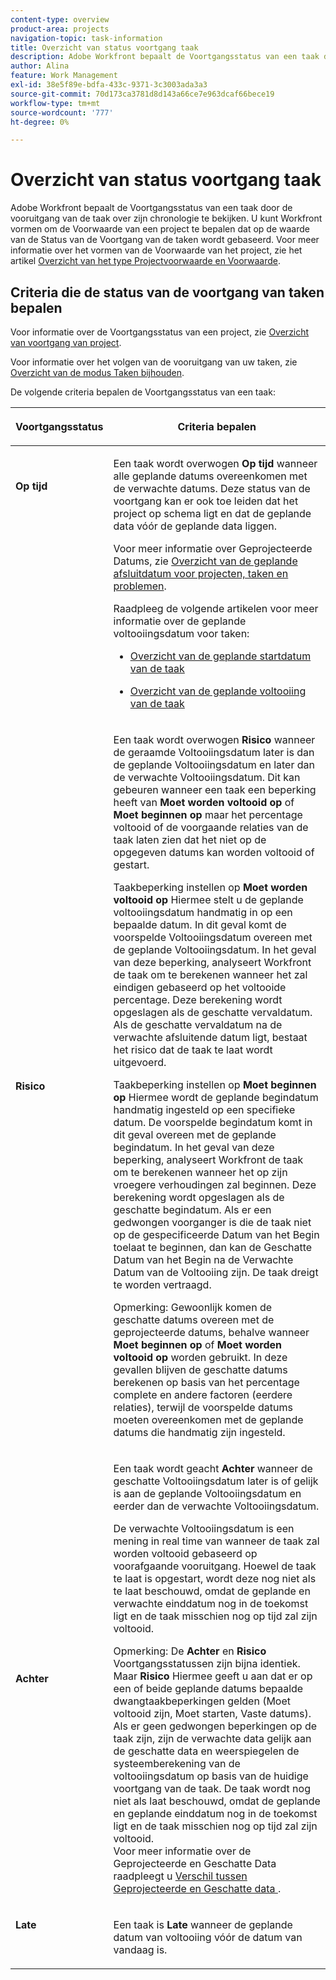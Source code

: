```yaml
---
content-type: overview
product-area: projects
navigation-topic: task-information
title: Overzicht van status voortgang taak
description: Adobe Workfront bepaalt de Voortgangsstatus van een taak door de vooruitgang van de taak over zijn chronologie te bekijken. U kunt Workfront vormen om de Voorwaarde van een project te bepalen dat op de waarde van de Status van de Voortgang van de taken wordt gebaseerd. Voor meer informatie over het vormen van de Voorwaarde van het project, zie het artikelOverzicht van het Type van de Voorwaarde en van de Voorwaarde van het Project.
author: Alina
feature: Work Management
exl-id: 38e5f89e-bdfa-433c-9371-3c3003ada3a3
source-git-commit: 70d173ca3781d8d143a66ce7e963dcaf66bece19
workflow-type: tm+mt
source-wordcount: '777'
ht-degree: 0%

---
```


# Overzicht van status voortgang taak

<!-- Audited: 1/2024 -->

Adobe Workfront bepaalt de Voortgangsstatus van een taak door de vooruitgang van de taak over zijn chronologie te bekijken. U kunt Workfront vormen om de Voorwaarde van een project te bepalen dat op de waarde van de Status van de Voortgang van de taken wordt gebaseerd. Voor meer informatie over het vormen van de Voorwaarde van het project, zie het artikel [Overzicht van het type Projectvoorwaarde en Voorwaarde](../../../manage-work/projects/manage-projects/project-condition-and-condition-type.md).

## Criteria die de status van de voortgang van taken bepalen

Voor informatie over de Voortgangsstatus van een project, zie [Overzicht van voortgang van project](../../../manage-work/projects/planning-a-project/project-progress-status.md).

Voor informatie over het volgen van de vooruitgang van uw taken, zie [Overzicht van de modus Taken bijhouden](../../../manage-work/tasks/task-information/task-tracking-mode.md).

De volgende criteria bepalen de Voortgangsstatus van een taak:

<table> 
 <col> 
 <col> 
 <thead> 
  <tr> 
   <th> <p><strong>Voortgangsstatus</strong> </p> </th> 
   <th> <p><strong>Criteria bepalen</strong> </p> </th> 
  </tr> 
 </thead> 
 <tbody> 
  <tr valign="top"> 
   <td scope="col"> <p> </p> <p><strong>Op tijd</strong> </p> </td> 
   <td scope="col"> <p>Een taak wordt overwogen <strong>Op tijd</strong> wanneer alle geplande datums overeenkomen met de verwachte datums. Deze status van de voortgang kan er ook toe leiden dat het project op schema ligt en dat de geplande data vóór de geplande data liggen.</p> <p>Voor meer informatie over Geprojecteerde Datums, zie <a href="../../../manage-work/projects/planning-a-project/project-projected-completion-date.md" class="MCXref xref">Overzicht van de geplande afsluitdatum voor projecten, taken en problemen</a>.</p> <p>Raadpleeg de volgende artikelen voor meer informatie over de geplande voltooiingsdatum voor taken:</p> 
    <ul> 
     <li> <p><a href="../../../manage-work/tasks/task-information/task-planned-start-date.md" class="MCXref xref">Overzicht van de geplande startdatum van de taak</a> </p> </li> 
     <li> <p><a href="../../../manage-work/tasks/task-information/task-planned-completion-date.md" class="MCXref xref">Overzicht van de geplande voltooiing van de taak</a> </p> </li> 
    </ul> </td> 
  </tr> 
  <tr> 
   <td><p></p> <p><strong>Risico</strong> </p> </td> 
   <td><p>Een taak wordt overwogen <strong>Risico</strong> wanneer de geraamde Voltooiingsdatum later is dan de geplande Voltooiingsdatum en later dan de verwachte Voltooiingsdatum. Dit kan gebeuren wanneer een taak een beperking heeft van <strong>Moet worden voltooid op</strong> of <strong>Moet beginnen op</strong> maar het percentage voltooid of de voorgaande relaties van de taak laten zien dat het niet op de opgegeven datums kan worden voltooid of gestart. </p><p> Taakbeperking instellen op <strong>Moet worden voltooid op</strong> Hiermee stelt u de geplande voltooiingsdatum handmatig in op een bepaalde datum. In dit geval komt de voorspelde Voltooiingsdatum overeen met de geplande Voltooiingsdatum. In het geval van deze beperking, analyseert Workfront de taak om te berekenen wanneer het zal eindigen gebaseerd op het voltooide percentage. Deze berekening wordt opgeslagen als de geschatte vervaldatum. Als de geschatte vervaldatum na de verwachte afsluitende datum ligt, bestaat het risico dat de taak te laat wordt uitgevoerd. </p> <p> Taakbeperking instellen op <strong>Moet beginnen op</strong> Hiermee wordt de geplande begindatum handmatig ingesteld op een specifieke datum. De voorspelde begindatum komt in dit geval overeen met de geplande begindatum. In het geval van deze beperking, analyseert Workfront de taak om te berekenen wanneer het op zijn vroegere verhoudingen zal beginnen. Deze berekening wordt opgeslagen als de geschatte begindatum. Als er een gedwongen voorganger is die de taak niet op de gespecificeerde Datum van het Begin toelaat te beginnen, dan kan de Geschatte Datum van het Begin na de Verwachte Datum van de Voltooiing zijn. De taak dreigt te worden vertraagd. </p> <p>Opmerking: Gewoonlijk komen de geschatte datums overeen met de geprojecteerde datums, behalve wanneer <strong>Moet beginnen op</strong> of <strong>Moet worden voltooid op</strong> worden gebruikt. In deze gevallen blijven de geschatte datums berekenen op basis van het percentage complete en andere factoren (eerdere relaties), terwijl de voorspelde datums moeten overeenkomen met de geplande datums die handmatig zijn ingesteld.</p> </td> 
  </tr> 
  <tr> 
   <td> <p><strong>Achter</strong> </p> </td> 
   <td> <p>Een taak wordt geacht <strong>Achter</strong> wanneer de geschatte Voltooiingsdatum later is of gelijk is aan de geplande Voltooiingsdatum en eerder dan de verwachte Voltooiingsdatum.</p> <p>De verwachte Voltooiingsdatum is een mening in real time van wanneer de taak zal worden voltooid gebaseerd op voorafgaande vooruitgang. Hoewel de taak te laat is opgestart, wordt deze nog niet als te laat beschouwd, omdat de geplande en verwachte einddatum nog in de toekomst ligt en de taak misschien nog op tijd zal zijn voltooid.</p> <p>Opmerking: De <strong>Achter</strong> en <strong>Risico</strong> Voortgangsstatussen zijn bijna identiek. Maar <strong>Risico</strong> Hiermee geeft u aan dat er op een of beide geplande datums bepaalde dwangtaakbeperkingen gelden (Moet voltooid zijn, Moet starten, Vaste datums). Als er geen gedwongen beperkingen op de taak zijn, zijn de verwachte data gelijk aan de geschatte data en weerspiegelen de systeemberekening van de voltooiingsdatum op basis van de huidige voortgang van de taak. De taak wordt nog niet als laat beschouwd, omdat de geplande en geplande einddatum nog in de toekomst ligt en de taak misschien nog op tijd zal zijn voltooid.<br>Voor meer informatie over de Geprojecteerde en Geschatte Data raadpleegt u <a href="../../../manage-work/tasks/task-information/differentiate-projected-estimated-dates.md" class="MCXref xref">Verschil tussen Geprojecteerde en Geschatte data </a>.</p> </td> 
  </tr> 
  <tr valign="top"> 
   <td> <p><strong>Late</strong> </p> </td> 
   <td> <p>Een taak is <strong>Late</strong> wanneer de geplande datum van voltooiing vóór de datum van vandaag is.<br></p> </td> 
  </tr> 
 </tbody> 
</table>

<!--hiding this because some users find the images confusing, as they don't really show the dates mentioned in the descriptions above. Keep the pictures though, in case some users will complain that we hid them. 

## How task Progress Status updates over time

The different date types in our projects tell us how tasks are progressing over time:

* On Time

  ![](assets/on-time-progress-status-350x233.png)

* At Risk

  ![](assets/at-risk-progress-status-350x233.png)

* Behind

  ![](assets/behind-progress-status-350x233.png)

* Late

  ![](assets/late-progress-status-350x233.png)

-->